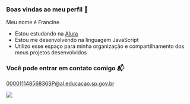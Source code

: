 ### Boas vindas ao meu perfil 💟

Meu nome é Francine

- Estou estudando na [Alura](https://www.alura.com.br)
- Estou me desenvolvendo na linguagem JavaScript
- Utilizo esse espaço para minha organização e compartilhamento dos meus projetos desenvolvidos

### Você pode entrar em contato comigo 📬

00001114856836SP@al.educacao.sp.gov.br

![](https://media1.tenor.com/m/U45Q8YaJzBUAAAAC/moti-hearts.gif)
